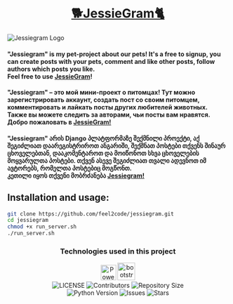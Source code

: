 <h1 align="center" ><a href="http://jessiegram.ru">🐕JessieGram🐈</a></h1>

![Jessiegram Logo](https://repository-images.githubusercontent.com/485134292/47dc015a-961a-4592-82eb-80cbf78835a7)

<h4>
    "Jessiegram" is my pet-project about our pets!
    It's a free to signup, you can create posts with your pets,
    comment and like other posts, follow authors which posts you like.
    <br>
    Feel free to use <a href="http://jessiegram.ru">JessieGram</a>!</h4>
<h4> 
    "Jessiegram" – это мой мини-проект о питомцах!
    Тут можно зарегистрировать аккаунт, создать пост со своим питомцем,
    комментировать и лайкать посты других любителей животных.
    Также вы можете следить за авторами, чьи посты вам нравятся.
    <br>
    Добро пожаловать в <a href="http://jessiegram.ru">JessieGram!</a>
</h4>
<h4>
    "Jessiegram" არის Django პლატფორმაზე შექმნილი პროექტი,
    აქ შეგიძლიათ დაარეგისტრიროთ ანგარიში, შექმნათ პოსტები თქვენს შინაურ ცხოველებთან,
    დააკომენტაროთ და მოიწონოთ სხვა ცხოველების მოყვარულთა პოსტები.
    თქვენ ასევე შეგიძლიათ თვალი ადევნოთ იმ ავტორებს, რომელთა პოსტებიც მოგწონთ.
    <br>
    კეთილი იყოს თქვენი მობრძანება <a href="http://jessiegram.ru">Jessiegram!</a>
</h4>

## Installation and usage:
```bash
git clone https://github.com/feel2code/jessiegram.git
cd jessiegram
chmod +x run_server.sh
./run_server.sh
```

<h3 align="center"> Technologies used in this project</h3>
<p align="center">
    <a href="http://www.djangoproject.com/"><img src="https://www.djangoproject.com/m/img/badges/djangopowered126x54.gif" border="0" style="height: 35px" alt="Powered by Django." title="Powered by Django." /></a>
    <a href="http://www.djangoproject.com/"><img
                        src="https://getbootstrap.com/docs/5.3/assets/brand/bootstrap-logo-shadow.png"
                        style="height: 40px"
                        alt="bootstrap technology"/></a><br>
    <img src="https://img.shields.io/github/license/feel2code/jessiegram?style=for-the-badge&logo=appveyor" alt="LICENSE">
    <img src="https://img.shields.io/github/contributors/feel2code/jessiegram?style=for-the-badge&logo=appveyor" alt="Contributors">
    <img src="https://img.shields.io/github/repo-size/feel2code/jessiegram?style=for-the-badge&logo=appveyor" alt="Repository Size"> <br>
    <img src="https://img.shields.io/badge/python-3.9-green?style=for-the-badge&logo=appveyor" alt="Python Version">
    <img src="https://img.shields.io/github/issues/feel2code/jessiegram?style=for-the-badge&logo=appveyor" alt="Issues">
    <img src="https://img.shields.io/github/stars/feel2code/jessiegram?style=for-the-badge&logo=appveyor" alt="Stars">
</p>
